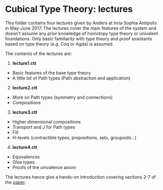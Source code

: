 Cubical Type Theory: lectures
=============================

This folder contains four lectures given by Anders at Inria Sophia
Antipolis in May-June 2017. The lectures cover the main features of
the system and doesn't assume any prior knowledge of homotopy type
theory or univalent foundations. Only basic familiarity with type
theory and proof assistants based on type theory (e.g. Coq or Agda) is
assumed.

The contents of the lectures are:

1. **lecture1.ctt**
* Basic features of the base type theory
* A little bit of Path types (Path abstraction and application)

2. **lecture2.ctt**
* More on Path types (symmetry and connections)
* Compositions

3. **lecture3.ctt**
* Higher dimensional compositions
* Transport and J for Path types
* Fill
* H-levels (contractible types, propositions, sets, groupoids...)

4. **lecture4.ctt**
* Equivalences
* Glue types
* Proofs of the univalence axiom

The lectures hence give a hands-on introduction covering sections 2-7
of the [paper](https://arxiv.org/abs/1611.02108).